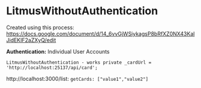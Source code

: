 # LitmusWithoutAuthentication

Created using this process: https://docs.google.com/document/d/14_6vvGjWSiykagsP8bRfXZ0NX43KalJidEKIF2aZXyQ/edit

**Authentication:** Individual User Accounts

`LitmusWithoutAuthentication - works
private _cardUrl = 'http://localhost:25137/api/card';`
    
http://localhost:3000/list:
`getCards: ["value1","value2"]`
